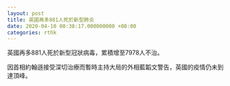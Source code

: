 ```yaml
---
layout: post
title: 英國再多881人死於新型肺炎
date: 2020-04-10 00:38:17.000000000 +08:00
categories: rthk
---
```


英國再多881人死於新型冠狀病毒，累積增至7978人不治。

因首相約翰遜接受深切治療而暫時主持大局的外相藍韜文警告，英國的疫情仍未到達頂峰。
